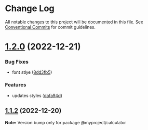 # Change Log

All notable changes to this project will be documented in this file.
See [Conventional Commits](https://conventionalcommits.org) for commit guidelines.

# [1.2.0](https://github.com/sivasankar9/lerna-cra-webpack/compare/@myproject/calculator@1.1.2...@myproject/calculator@1.2.0) (2022-12-21)


### Bug Fixes

* font stlye ([8dd3fb5](https://github.com/sivasankar9/lerna-cra-webpack/commit/8dd3fb5743464acefaff2987e4fea15c0c0d1ac5))


### Features

* updates styles ([dafa94d](https://github.com/sivasankar9/lerna-cra-webpack/commit/dafa94d6097d51f28f222ebbdbf996c2a5217766))





## [1.1.2](https://github.com/sivasankar9/lerna-cra-webpack/compare/@myproject/calculator@1.1.1...@myproject/calculator@1.1.2) (2022-12-20)

**Note:** Version bump only for package @myproject/calculator
